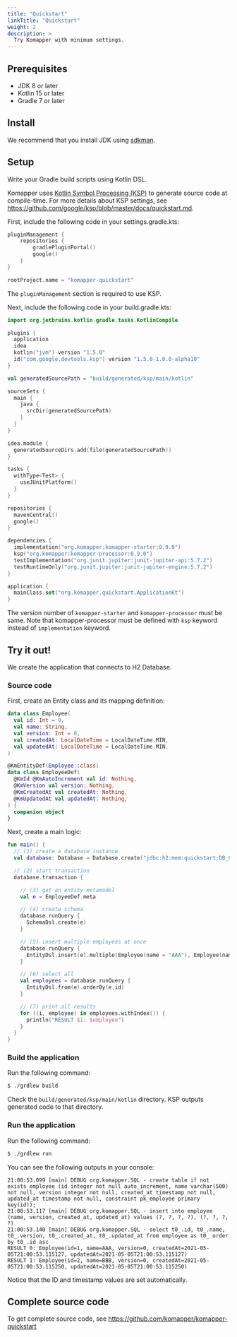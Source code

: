 ```yaml
---
title: "Quickstart"
linkTitle: "Quickstart"
weight: 2
description: >
  Try Komapper with minimum settings.
---
```


## Prerequisites

- JDK 8 or later
- Kotlin 15 or later
- Gradle 7 or later

## Install

We recommend that you install JDK using [sdkman](https://sdkman.io/).

## Setup

Write your Gradle build scripts using Kotlin DSL.

Komapper uses [Kotlin Symbol Processing (KSP)](https://github.com/google/ksp) to generate source code at compile-time.
For more details about KSP settings, see https://github.com/google/ksp/blob/master/docs/quickstart.md.

First, include the following code in your settings.gradle.kts:

```kotlin
pluginManagement {
    repositories {
        gradlePluginPortal()
        google()
    }
}

rootProject.name = "komapper-quickstart"
```
The `pluginManagement` section is required to use KSP.

Next, include the following code in your build.gradle.kts:

```kotlin
import org.jetbrains.kotlin.gradle.tasks.KotlinCompile

plugins {
  application
  idea
  kotlin("jvm") version "1.5.0"
  id("com.google.devtools.ksp") version "1.5.0-1.0.0-alpha10"
}

val generatedSourcePath = "build/generated/ksp/main/kotlin"

sourceSets {
  main {
    java {
      srcDir(generatedSourcePath)
    }
  }
}

idea.module {
  generatedSourceDirs.add(file(generatedSourcePath))
}

tasks {
  withType<Test> {
    useJUnitPlatform()
  }
}

repositories {
  mavenCentral()
  google()
}

dependencies {
  implementation("org.komapper:komapper-starter:0.9.0")
  ksp("org.komapper:komapper-processor:0.9.0")
  testImplementation("org.junit.jupiter:junit-jupiter-api:5.7.2")
  testRuntimeOnly("org.junit.jupiter:junit-jupiter-engine:5.7.2")
}

application {
  mainClass.set("org.komapper.quickstart.ApplicationKt")
}
```

The version number of `komapper-starter` and `komapper-processor` must be same.
Note that komapper-processor must be defined with `ksp` keyword instead of `implementation` keyword.

## Try it out!

We create the application that connects to H2 Database.

### Source code

First, create an Entity class and its mapping definition:

```kotlin
data class Employee(
  val id: Int = 0,
  val name: String,
  val version: Int = 0,
  val createdAt: LocalDateTime = LocalDateTime.MIN,
  val updatedAt: LocalDateTime = LocalDateTime.MIN,
)

@KmEntityDef(Employee::class)
data class EmployeeDef(
  @KmId @KmAutoIncrement val id: Nothing,
  @KmVersion val version: Nothing,
  @KmCreatedAt val createdAt: Nothing,
  @KmUpdatedAt val updatedAt: Nothing,
) {
  companion object
}
```

Next, create a main logic:

```kotlin
fun main() {
  // (1) create a database instance
  val database: Database = Database.create("jdbc:h2:mem:quickstart;DB_CLOSE_DELAY=-1")

  // (2) start transaction
  database.transaction {

    // (3) get an entity metamodel
    val e = EmployeeDef.meta

    // (4) create schema
    database.runQuery {
      SchemaDsl.create(e)
    }

    // (5) insert multiple employees at once
    database.runQuery {
      EntityDsl.insert(e).multiple(Employee(name = "AAA"), Employee(name = "BBB"))
    }

    // (6) select all
    val employees = database.runQuery {
      EntityDsl.from(e).orderBy(e.id)
    }

    // (7) print all results
    for ((i, employee) in employees.withIndex()) {
      println("RESULT $i: $employee")
    }
  }
}
```

### Build the application

Run the following command:

```sh
$ ./grdlew build
```

Check the `build/generated/ksp/main/kotlin` directory.
KSP outputs generated code to that directory.

### Run the application

Run the following command:

```sh
$ ./grdlew run
```

You can see the following outputs in your console:

```
21:00:53.099 [main] DEBUG org.komapper.SQL - create table if not exists employee (id integer not null auto_increment, name varchar(500) not null, version integer not null, created_at timestamp not null, updated_at timestamp not null, constraint pk_employee primary key(id));
21:00:53.117 [main] DEBUG org.komapper.SQL - insert into employee (name, version, created_at, updated_at) values (?, ?, ?, ?), (?, ?, ?, ?)
21:00:53.140 [main] DEBUG org.komapper.SQL - select t0_.id, t0_.name, t0_.version, t0_.created_at, t0_.updated_at from employee as t0_ order by t0_.id asc
RESULT 0: Employee(id=1, name=AAA, version=0, createdAt=2021-05-05T21:00:53.115127, updatedAt=2021-05-05T21:00:53.115127)
RESULT 1: Employee(id=2, name=BBB, version=0, createdAt=2021-05-05T21:00:53.115250, updatedAt=2021-05-05T21:00:53.115250)
```

Notice that the ID and timestamp values are set automatically.

## Complete source code

To get complete source code,
see https://github.com/komapper/komapper-quickstart